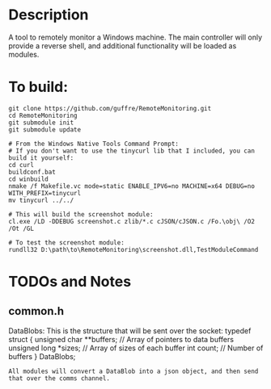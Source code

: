 # Description
A tool to remotely monitor a Windows machine. The main controller will only provide a reverse shell, and additional functionality will be loaded as modules.

# To build:
```
git clone https://github.com/guffre/RemoteMonitoring.git
cd RemoteMonitoring
git submodule init
git submodule update

# From the Windows Native Tools Command Prompt:
# If you don't want to use the tinycurl lib that I included, you can build it yourself:
cd curl
buildconf.bat
cd winbuild
nmake /f Makefile.vc mode=static ENABLE_IPV6=no MACHINE=x64 DEBUG=no WITH_PREFIX=tinycurl
mv tinycurl ../../

# This will build the screenshot module:
cl.exe /LD -DDEBUG screenshot.c zlib/*.c cJSON/cJSON.c /Fo.\obj\ /O2 /Ot /GL

# To test the screenshot module:
rundll32 D:\path\to\RemoteMonitoring\screenshot.dll,TestModuleCommand
```

# TODOs and Notes

## common.h
DataBlobs:
    This is the structure that will be sent over the socket:
        typedef struct {
            unsigned char **buffers; // Array of pointers to data buffers
            unsigned long *sizes;    // Array of sizes of each buffer
            int count;               // Number of buffers
        } DataBlobs;
    
    All modules will convert a DataBlob into a json object, and then send that over the comms channel.
